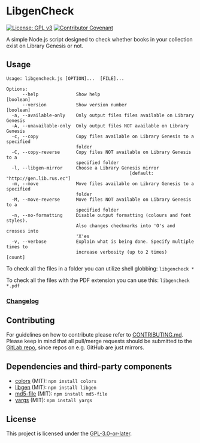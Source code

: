 # LibgenCheck
[![License: GPL v3](https://img.shields.io/badge/License-GPLv3-blue.svg)](https://www.gnu.org/licenses/gpl-3.0) [![Contributor Covenant](https://img.shields.io/badge/Contributor%20Covenant-v2.0%20adopted-ff69b4.svg)](CODE_OF_CONDUCT.md)

A simple Node.js script designed to check whether books in your collection exist on Library Genesis or not.

## Usage
```
Usage: libgencheck.js [OPTION]...  [FILE]...

Options:
      --help              Show help                                    [boolean]
      --version           Show version number                          [boolean]
  -a, --available-only    Only output files files available on Library Genesis
  -A, --unavailable-only  Only output files NOT available on Library Genesis
  -c, --copy              Copy files available on Library Genesis to a specified
                          folder
  -C, --copy-reverse      Copy files NOT available on Library Genesis to a
                          specified folder
  -l, --libgen-mirror     Choose a Library Genesis mirror
                                              [default: "http://gen.lib.rus.ec"]
  -m, --move              Move files available on Library Genesis to a specified
                          folder
  -M, --move-reverse      Move files NOT available on Library Genesis to a
                          specified folder
  -n, --no-formatting     Disable output formatting (colours and font styles).
                          Also changes checkmarks into 'O's and crosses into
                          'X'es
  -v, --verbose           Explain what is being done. Specify multiple times to
                          increase verbosity (up to 2 times)             [count]
```


To check all the files in a folder you can utilize shell globbing:
`libgencheck *`

To check all the files with the PDF extension you can use this:
`libgencheck *.pdf`

### [Changelog](./CHANGELOG)

## Contributing

For guidelines on how to contribute please refer to [CONTRIBUTING.md](./CONTRIBUTING.md). Please keep in mind that all pull/merge requests should be submitted to the [GitLab repo](https://gitlab.com/Atrate/libgencheck), since repos on e.g. GitHub are just mirrors.

## Dependencies and third-party components
 - [colors](https://www.npmjs.com/package/colors) (MIT):
 `npm install colors`
 - [libgen](https://www.npmjs.com/package/libgen) (MIT):
 `npm install libgen`
 - [md5-file](https://www.npmjs.com/package/md5-file) (MIT):
 `npm install md5-file`
 - [yargs](https://www.npmjs.com/package/yargs) (MIT):
 `npm install yargs`

## License
This project is licensed under the [GPL-3.0-or-later](https://www.gnu.org/licenses/gpl-3.0.html).
